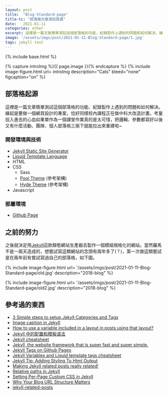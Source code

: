 ```yaml
---
layout: post
title:  "Blog-Standard-page"
title-tc: "部落格文章測試頁面"
date:   2021-01-11
categories: other
excerpt: 這裡是一篇文章簡單測試這個部落格的功能、紀錄製作上遇到的問題和如何解決。緣起是要做一個網頁設計的專案……
image: '/assets/imgs/post/2021-01-11-Blog-Standard-page/1.jpg'
tags: jekyll test
---
```

{% include base.html %}

{% capture introImg %}{{ page.image }}{% endcapture %}
{% include image-figure.html url= introImg description="Cats" bleed="none" figcaption="on" %}

## 部落格起源
這裡是一篇文章簡單測試這個部落格的功能、紀錄製作上遇到的問題和如何解決。緣起是要做一個網頁設計的專案，恰好同樣校內課程正在做中科大改造計畫。考量投入進去的心血如果單作為一個課堂作業真的是太可惜，把邏輯、參數都寫好以後又有什麼活動、團隊、個人部落格三兩下就能拉出來重建啦~

### 開發環境與技術
-   [Jekyll Static Site Generator](https://jekyllrb.com/)
-   [Liquid Template Language](https://shopify.github.io/liquid/)
-   HTML
-   CSS
    -   Sass
    -   [Pool Theme](https://github.com/poole/poole) (參考架構)
    -   [Hyde Theme](https://github.com/poole/hyde) (參考架構)
-   Javascript

### 部屬環境
-   [Github Page](https://pages.github.com/)


## 之前的努力
之後就決定用[Jekyll](https://jekyllrb.com/)這款靜態網站生產器去製作一個模組規格化的網站。當然羅馬不是一兩天造成的，想嘗試寫這類網站的念頭有兩年多了(？)，第一次做這類嘗試是在兩年前有嘗試寫過自己的部落格，如下圖。

{% include image-figure.html url= '/assets/imgs/post/2021-01-11-Blog-Standard-page/old.jpg' description="2018-blog" %}

{% include image-figure.html url= '/assets/imgs/post/2021-01-11-Blog-Standard-page/old2.jpg' description="2018-blog" %}




## 參考過的東西
-   [3 Simple steps to setup Jekyll Categories and Tags](https://blog.webjeda.com/jekyll-categories/)
-   [Image caption in Jekyll](https://medium.com/@vilcins/image-caption-in-jekyll-5853b8e61b9d)
-   [How to use a variable included in a layout in posts using that layout?](https://stackoverflow.com/questions/37756964/how-to-use-a-variable-included-in-a-layout-in-posts-using-that-layout)
-   [Jekyll 中的配置和模板语法](https://gist.github.com/biezhi/f88be58ef4ae0f3741bb36ab8daa53c5)
-   [Jekyll cheatsheet](https://devhints.io/jekyll)
-   [Jekyll, the website framework that is super fast and super simple.](https://jekyllcodex.org/)
-   [Jekyll Tags on Github Pages](https://longqian.me/2017/02/09/github-jekyll-tag/)
-   [Jekyll Variables and Liquid template tags cheatsheet](https://simpleit.rocks/ruby/jekyll/templates/jekyll-variables-and-liquid-template-tags-cheatsheet/#paginator)
-   [Jekyll Tip: Adding Styling To Html Output](https://digitaldrummerj.me/styling-jekyll-markdown/)
-   [Making Jekyll related posts really related!](https://blog.webjeda.com/jekyll-related-posts/)
-   [Relative paths in Jekyll](https://ricostacruz.com/til/relative-paths-in-jekyll)
-   [Setting Per-Page Custom CSS in Jekyll](https://jreel.github.io/per-page-custom-css-in-jekyll/)
-   [Why Your Blog URL Structure Matters](https://www.tgroupmethod.com/blog/blog-url-structure/)
-   [jekyll-related-posts](https://github.com/wu-ming/jekyll-related-posts)
